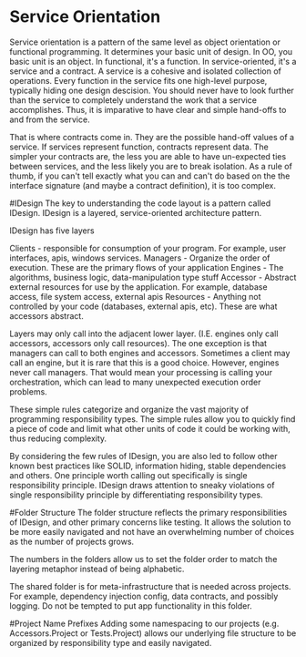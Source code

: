 # Service Orientation

Service orientation is a pattern of the same level as object orientation or functional programming. It determines your basic unit
of design. In OO, you basic unit is an object. In functional, it's a function. In service-oriented, it's a service and a contract. 
A service is a cohesive and isolated collection of operations. Every function in the service fits one high-level purpose, typically hiding one 
design descision. You should never have to look further than the service to completely understand the work that a service accomplishes. Thus,
it is imparative to have clear and simple hand-offs to and from the service.

That is where contracts come in. They are the possible hand-off values of a service. If services represent function, contracts represent data.
The simpler your contracts are, the less you are able to have un-expected ties between services, and the less likely you are to break isolation.
As a rule of thumb, if you can't tell exactly what you can and can't do based on the the interface signature (and maybe a contract definition), it is too complex.

#IDesign
The key to understanding the code layout is a pattern called IDesign.
IDesign is a layered, service-oriented architecture pattern.

IDesign has five layers

Clients - responsible for consumption of your program. For example, user interfaces, apis, windows services.
Managers - Organize the order of execution. These are the primary flows of your application
Engines - The algorithms, business logic, data-manipulation type stuff
Accessor - Abstract external resources for use by the application. For example, database access, file system access, external apis
Resources - Anything not controlled by your code (databases, external apis, etc). These are what accessors abstract.

Layers may only call into the adjacent lower layer. (I.E. engines only call accessors, accessors only call resources).
The one exception is that managers can call to both engines and accessors. Sometimes a client may call an engine, but it is rare
that this is a good choice.
However, engines never call managers. That would mean your processing is calling your orchestration, which can lead to many unexpected
execution order problems.

These simple rules categorize and organize the vast majority of programming responsibility types. The simple rules allow you to quickly find
a piece of code and limit what other units of code it could be working with, thus reducing complexity. 

By considering the few rules of IDesign, you are also led to follow other known best practices like SOLID, information hiding, stable dependencies and others.
One principle worth calling out specifically is single responsibility principle. IDesign draws attention to sneaky violations of single responsibility principle
by differentiating responsibility types.


#Folder Structure
The folder structure reflects the primary responsibilities of IDesign, and other primary concerns like testing. 
It allows the solution to be more easily navigated and not have an overwhelming number of choices as the 
number of projects grows.

The numbers in the folders allow us to set the folder order to match the layering metaphor instead of being alphabetic. 

The shared folder is for meta-infrastructure that is needed across projects. For example, dependency injection config, data contracts, and possibly logging. 
Do not be tempted to put app functionality in this folder.

#Project Name Prefixes
Adding some namespacing to our projects (e.g. Accessors.Project or Tests.Project) allows our underlying file structure to
be organized by responsibility type and easily navigated.